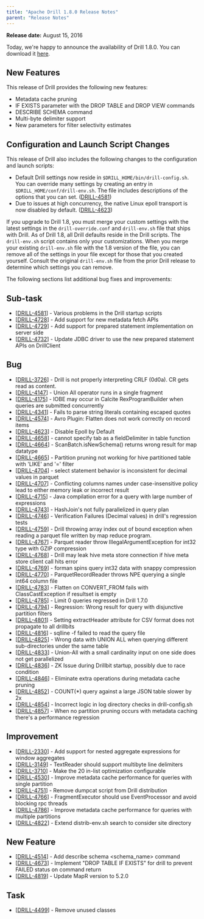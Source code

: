 ```yaml
---
title: "Apache Drill 1.8.0 Release Notes"
parent: "Release Notes"
---
```


**Release date:**  August 15, 2016

Today, we're happy to announce the availability of Drill 1.8.0. You can download it [here](https://drill.apache.org/download/).

## New Features
This release of Drill provides the following new features: 

- Metadata cache pruning
- IF EXISTS parameter with the DROP TABLE and DROP VIEW commands
- DESCRIBE SCHEMA command
- Multi-byte delimiter support
- New parameters for filter selectivity estimates  

## Configuration and Launch Script Changes 
This release of Drill also includes the following changes to the configuration and launch scripts: 

- Default Drill settings now reside in `$DRILL_HOME/bin/drill-config.sh`. You can override many settings by creating an entry in `$DRILL_HOME/conf/drill-env.sh`. The file includes descriptions of the options that you can set.  ([DRILL-4581](https://issues.apache.org/jira/browse/DRILL-4581))  
- Due to issues at high concurrency, the native Linux epoll transport is now disabled by default. ([DRILL-4623](https://issues.apache.org/jira/browse/DRILL-4623))  
 
If you upgrade to Drill 1.8, you must merge your custom settings with the latest settings in the `drill-override.conf` and `drill-env.sh` file that ships with Drill. As of Drill 1.8, all Drill defaults reside in the Drill scripts. The `drill-env.sh` script contains only your customizations. When you merge your existing `drill-env.sh` file with the 1.8 version of the file, you can remove all of the settings in your file except for those that you created yourself. Consult the original `drill-env.sh` file from the prior Drill release to determine which settings you can remove.



The following sections list additional bug fixes and improvements:

    
<h2>        Sub-task
</h2>
<ul>
<li>[<a href='https://issues.apache.org/jira/browse/DRILL-4581'>DRILL-4581</a>] -         Various problems in the Drill startup scripts
</li>
<li>[<a href='https://issues.apache.org/jira/browse/DRILL-4728'>DRILL-4728</a>] -         Add support for new metadata fetch APIs
</li>
<li>[<a href='https://issues.apache.org/jira/browse/DRILL-4729'>DRILL-4729</a>] -         Add support for prepared statement implementation on server side
</li>
<li>[<a href='https://issues.apache.org/jira/browse/DRILL-4732'>DRILL-4732</a>] -         Update JDBC driver to use the new prepared statement APIs on DrillClient
</li>
</ul>
                            
<h2>        Bug
</h2>
<ul>
<li>[<a href='https://issues.apache.org/jira/browse/DRILL-3726'>DRILL-3726</a>] -         Drill is not properly interpreting CRLF (0d0a). CR gets read as content.
</li>
<li>[<a href='https://issues.apache.org/jira/browse/DRILL-4147'>DRILL-4147</a>] -         Union All operator runs in a single fragment
</li>
<li>[<a href='https://issues.apache.org/jira/browse/DRILL-4175'>DRILL-4175</a>] -         IOBE may occur in Calcite RexProgramBuilder when queries are submitted concurrently
</li>
<li>[<a href='https://issues.apache.org/jira/browse/DRILL-4341'>DRILL-4341</a>] -         Fails to parse string literals containing escaped quotes
</li>
<li>[<a href='https://issues.apache.org/jira/browse/DRILL-4574'>DRILL-4574</a>] -         Avro Plugin: Flatten does not work correctly on record items
</li>
<li>[<a href='https://issues.apache.org/jira/browse/DRILL-4623'>DRILL-4623</a>] -         Disable Epoll by Default
</li>
<li>[<a href='https://issues.apache.org/jira/browse/DRILL-4658'>DRILL-4658</a>] -         cannot specify tab as a fieldDelimiter in table function
</li>
<li>[<a href='https://issues.apache.org/jira/browse/DRILL-4664'>DRILL-4664</a>] -         ScanBatch.isNewSchema() returns wrong result for map datatype
</li>
<li>[<a href='https://issues.apache.org/jira/browse/DRILL-4665'>DRILL-4665</a>] -         Partition pruning not working for hive partitioned table with &#39;LIKE&#39; and &#39;=&#39; filter
</li>
<li>[<a href='https://issues.apache.org/jira/browse/DRILL-4704'>DRILL-4704</a>] -         select statement behavior is inconsistent for decimal values in parquet
</li>
<li>[<a href='https://issues.apache.org/jira/browse/DRILL-4707'>DRILL-4707</a>] -         Conflicting columns names under case-insensitive policy lead to either memory leak or incorrect result
</li>
<li>[<a href='https://issues.apache.org/jira/browse/DRILL-4715'>DRILL-4715</a>] -         Java compilation error for a query with large number of expressions
</li>
<li>[<a href='https://issues.apache.org/jira/browse/DRILL-4743'>DRILL-4743</a>] -         HashJoin&#39;s not fully parallelized in query plan
</li>
<li>[<a href='https://issues.apache.org/jira/browse/DRILL-4746'>DRILL-4746</a>] -         Verification Failures (Decimal values) in drill&#39;s regression tests
</li>
<li>[<a href='https://issues.apache.org/jira/browse/DRILL-4759'>DRILL-4759</a>] -         Drill throwing array index out of bound exception when reading a parquet file written by map reduce program.
</li>
<li>[<a href='https://issues.apache.org/jira/browse/DRILL-4767'>DRILL-4767</a>] -         Parquet reader throw IllegalArgumentException for int32 type with GZIP compression
</li>
<li>[<a href='https://issues.apache.org/jira/browse/DRILL-4768'>DRILL-4768</a>] -         Drill may leak hive meta store connection if hive meta store client call hits error
</li>
<li>[<a href='https://issues.apache.org/jira/browse/DRILL-4769'>DRILL-4769</a>] -         forman spins query int32 data with snappy compression
</li>
<li>[<a href='https://issues.apache.org/jira/browse/DRILL-4770'>DRILL-4770</a>] -         ParquetRecordReader throws NPE querying a single int64 column file
</li>
<li>[<a href='https://issues.apache.org/jira/browse/DRILL-4783'>DRILL-4783</a>] -         Flatten on CONVERT_FROM fails with ClassCastException if resultset is empty
</li>
<li>[<a href='https://issues.apache.org/jira/browse/DRILL-4785'>DRILL-4785</a>] -         Limit 0 queries regressed in Drill 1.7.0 
</li>
<li>[<a href='https://issues.apache.org/jira/browse/DRILL-4794'>DRILL-4794</a>] -         Regression: Wrong result for query with disjunctive partition filters
</li>
<li>[<a href='https://issues.apache.org/jira/browse/DRILL-4801'>DRILL-4801</a>] -         Setting extractHeader attribute for CSV format does not propagate to all drillbits 
</li>
<li>[<a href='https://issues.apache.org/jira/browse/DRILL-4816'>DRILL-4816</a>] -         sqlline -f failed to read the query file
</li>
<li>[<a href='https://issues.apache.org/jira/browse/DRILL-4825'>DRILL-4825</a>] -         Wrong data with UNION ALL when querying different sub-directories under the same table
</li>
<li>[<a href='https://issues.apache.org/jira/browse/DRILL-4833'>DRILL-4833</a>] -         Union-All with a small cardinality input on one side does not get parallelized
</li>
<li>[<a href='https://issues.apache.org/jira/browse/DRILL-4836'>DRILL-4836</a>] -         ZK Issue during Drillbit startup, possibly due to race condition
</li>
<li>[<a href='https://issues.apache.org/jira/browse/DRILL-4846'>DRILL-4846</a>] -         Eliminate extra operations during metadata cache pruning
</li>
<li>[<a href='https://issues.apache.org/jira/browse/DRILL-4852'>DRILL-4852</a>] -         COUNT(*) query against a large JSON table slower by 2x
</li>
<li>[<a href='https://issues.apache.org/jira/browse/DRILL-4854'>DRILL-4854</a>] -         Incorrect logic in log directory checks in drill-config.sh
</li>
<li>[<a href='https://issues.apache.org/jira/browse/DRILL-4857'>DRILL-4857</a>] -         When no partition pruning occurs with metadata caching there&#39;s a performance regression
</li>
</ul>
                        
<h2>        Improvement
</h2>
<ul>
<li>[<a href='https://issues.apache.org/jira/browse/DRILL-2330'>DRILL-2330</a>] -         Add support for nested aggregate expressions for window aggregates
</li>
<li>[<a href='https://issues.apache.org/jira/browse/DRILL-3149'>DRILL-3149</a>] -         TextReader should support multibyte line delimiters
</li>
<li>[<a href='https://issues.apache.org/jira/browse/DRILL-3710'>DRILL-3710</a>] -         Make the 20 in-list optimization configurable
</li>
<li>[<a href='https://issues.apache.org/jira/browse/DRILL-4530'>DRILL-4530</a>] -         Improve metadata cache performance for queries with single partition 
</li>
<li>[<a href='https://issues.apache.org/jira/browse/DRILL-4751'>DRILL-4751</a>] -         Remove dumpcat script from Drill distribution
</li>
<li>[<a href='https://issues.apache.org/jira/browse/DRILL-4766'>DRILL-4766</a>] -         FragmentExecutor should use EventProcessor and avoid blocking rpc threads
</li>
<li>[<a href='https://issues.apache.org/jira/browse/DRILL-4786'>DRILL-4786</a>] -         Improve metadata cache performance for queries with multiple partitions
</li>
<li>[<a href='https://issues.apache.org/jira/browse/DRILL-4822'>DRILL-4822</a>] -         Extend distrib-env.sh search to consider site directory
</li>
</ul>
            
<h2>        New Feature
</h2>
<ul>
<li>[<a href='https://issues.apache.org/jira/browse/DRILL-4514'>DRILL-4514</a>] -         Add describe schema &lt;schema_name&gt; command
</li>
<li>[<a href='https://issues.apache.org/jira/browse/DRILL-4673'>DRILL-4673</a>] -         Implement &quot;DROP TABLE IF EXISTS&quot; for drill to prevent FAILED status on command return
</li>
<li>[<a href='https://issues.apache.org/jira/browse/DRILL-4819'>DRILL-4819</a>] -         Update MapR version to 5.2.0
</li>
</ul>
                                                        
<h2>        Task
</h2>
<ul>
<li>[<a href='https://issues.apache.org/jira/browse/DRILL-4499'>DRILL-4499</a>] -         Remove unused classes
</li>
</ul>
                